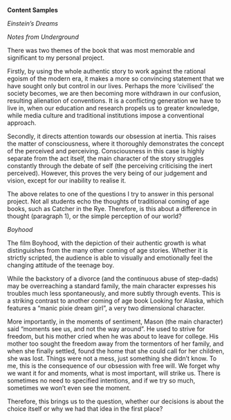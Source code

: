 **Content Samples**

*Einstein’s Dreams*

*Notes from Underground*

There was two themes of the book that was most memorable and significant to my personal project. 

Firstly, by using the whole authentic story to work against the rational egoism of the modern era, it makes a more so convincing statement that we have sought only but control in our lives. Perhaps the more ‘civilised’ the society becomes, we are then becoming more withdrawn in our confusion, resulting alienation of conventions. It is a conflicting generation we have to live in, when our education and research propels us to greater knowledge, while media culture and traditional institutions impose a conventional approach. 

Secondly, it directs attention towards our obsession at inertia. This raises the matter of consciousness, where it thoroughly demonstrates the concept of the perceived and perceiving. Consciousness in this case is highly separate from the act itself, the main character of the story struggles constantly through the debate of self (the perceiving criticising the inert perceived). However, this proves the very being of our judgement and vision, except for our inability to realise it. 

The above relates to one of the questions I try to answer in this personal project. Not all students echo the thoughts of traditional coming of age books, such as Catcher in the Rye. Therefore, is this about a difference in thought (paragraph 1), or the simple perception of our world?

*Boyhood*

The film Boyhood, with the depiction of their authentic growth is what distinguishes from the many other coming of age stories. Whether it is strictly scripted, the audience is able to visually and emotionally feel the changing attitude of the teenage boy. 

While the backstory of a divorce (and the continuous abuse of step-dads) may be overreaching a standard family, the main character expresses his troubles much less spontaneously, and more subtly through events. This is a striking contrast to another coming of age book Looking for Alaska, which features a “manic pixie dream girl”, a very two dimensional character. 

More importantly, in the moments of sentiment, Mason (the main character) said “moments see us, and not the way around”. He used to strive for freedom, but his mother cried when he was about to leave for college. His mother too sought the freedom away from the tormentors of her family, and when she finally settled, found the home that she could call for her children, she was lost. Things were not a mess, just something she didn’t know. To me, this is the consequence of our obsession with free will. We forget why we want it for and moments, what is most important, will strike us. There is sometimes no need to specified intentions, and if we try so much, sometimes we won’t even see the moment. 

Therefore, this brings us to the question, whether our decisions is about the choice itself or why we had that idea in the first place?